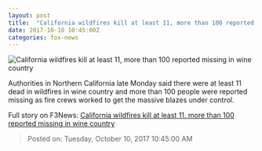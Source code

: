 ```yaml
---
layout: post
title:  "California wildfires kill at least 11, more than 100 reported missing in wine country"
date: 2017-10-10 10:45:00Z
categories: fox-news
---
```


![California wildfires kill at least 11, more than 100 reported missing in wine country](http://a57.foxnews.com/images.foxnews.com/content/fox-news/us/2017/10/10/10-dead-more-than-100-reported-missing-in-wine-country-fires/_jcr_content/article-text/article-par-16/inline_spotlight_ima/image.img.jpg/612/344/1507632970074.jpg?ve=1&tl=1)

Authorities in Northern California late Monday said there were at least 11 dead in wildfires in wine country and more than 100 people were reported missing as fire crews worked to get the massive blazes under control.


Full story on F3News: [California wildfires kill at least 11, more than 100 reported missing in wine country](http://www.f3nws.com/n/bzSaWD)

> Posted on: Tuesday, October 10, 2017 10:45:00 AM
